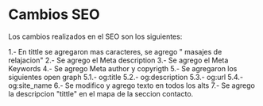 # Cambios SEO

Los cambios realizados en el SEO son los siguientes:

1.- En tittle se agregaron mas caracteres, se agrego  " masajes de relajacion"
2.- Se agrego el Meta description
3.- Se agrego el Meta Keywords
4.- Se agrego Meta author y copyrigth
5.- Se agregaron los siguientes open graph
    5.1.- og:title
    5.2.- og:description
    5.3.- og:url
    5.4.- og:site_name
6.- Se modifico y agrego texto en todos los alts
7.- Se agrego la descripcion "tittle" en el mapa de la seccion contacto. 

